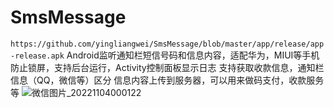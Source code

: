 # SmsMessage

```https://github.com/yingliangwei/SmsMessage/blob/master/app/release/app-release.apk```
Android监听通知栏短信号码和信息内容，适配华为，MIUI等手机
防止锁屏，支持后台运行，Activity控制面板显示日志
支持获取收款信息，通知栏信息（QQ，微信等）区分
信息内容上传到服务器，可以用来做码支付，收款服务等
![微信图片_20221104000122](https://user-images.githubusercontent.com/39827069/199772161-a01ab624-3f74-427c-b137-fe19c91d040b.jpg)
